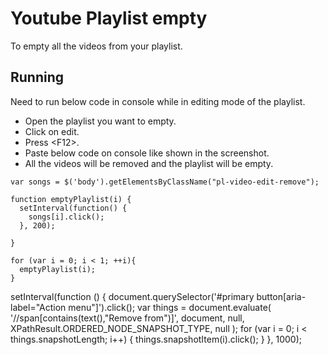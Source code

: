 # Youtube Playlist empty

To empty all the videos from your playlist.

## Running

Need to run below code in console while in editing mode of the playlist.

* Open the playlist you want to empty.
* Click on edit.
* Press \<F12>.
* Paste below code on console like shown in the screenshot.
* All the videos will be removed and the playlist will be empty.

```
var songs = $('body').getElementsByClassName("pl-video-edit-remove");

function emptyPlaylist(i) {
  setInterval(function() {
    songs[i].click();
  }, 200);

}

for (var i = 0; i < 1; ++i){
  emptyPlaylist(i);
}
```

setInterval(function () { document.querySelector('#primary button[aria-label="Action menu"]').click(); var things = document.evaluate( '//span[contains(text(),"Remove from")]', document, null, XPathResult.ORDERED_NODE_SNAPSHOT_TYPE, null ); for (var i = 0; i < things.snapshotLength; i++) { things.snapshotItem(i).click(); } }, 1000);
